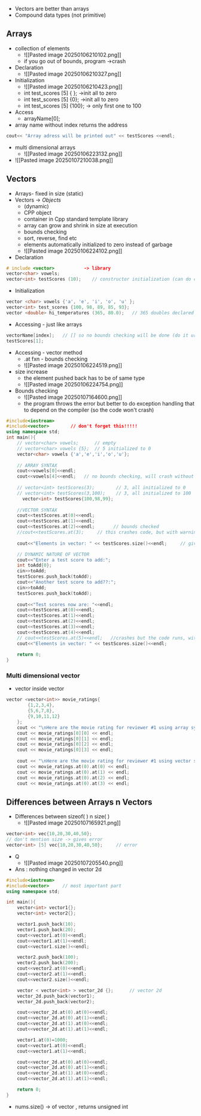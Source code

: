 - Vectors are better than arrays
- Compound data types (not primitive)
## Arrays
- collection of elements
	- ![[Pasted image 20250106210102.png]]
	- if you go out of bounds, program ->crash
- Declaration
	- ![[Pasted image 20250106210327.png]]
- Initialization
	- ![[Pasted image 20250106210423.png]]
	- int test_scores [5] { };   ->init all to zero
	-  int test_scores [5] {0};   ->init all to zero
	- int test_scores [5] {100}; -> only first one to 100
- Access
	-  arrayName[0];        
- array name without index returns the address
```cpp
cout<< "Array adress will be printed out" << testScores <<endl;
```
- multi dimensional arrays
	- ![[Pasted image 20250106223132.png]]
- ![[Pasted image 20250107210038.png]]
## Vectors
- Arrays- fixed in size (static)
- Vectors  -> *Objects*
	- (dynamic)
	- CPP object
	- container in Cpp standard template library
	- array can grow and shrink in size at execution
	- bounds checking
	- sort, reverse, find etc
	- elements automatically initialized to zero instead of garbage
	- ![[Pasted image 20250106224102.png]]
- Declaration
```cpp
# include <vector>           -> library
vector<char> vowels;
vector<int> testScores (10);    // constructor initialization (can do cuz it's obj)
```
- Initialization
```cpp
vector <char> vowels {'a', 'e', 'i', 'o', 'u' };
vector<int> test_scores {100, 98, 89, 85, 93};
vector <double> hi_temperatures (365, 80.0);   // 365 doubles declared as 80.0
```
- Accessing - just like arrays
```cpp
vectorName[index];   // [] so no bounds checking will be done (do it urself)
testScores[1];
```
- Accessing - vector method
	- .at fxn  - bounds checking
	- ![[Pasted image 20250106224519.png]]
- size increase
	- the element pushed back has to be of same type
	- ![[Pasted image 20250106224754.png]]
- Bounds checking
	- ![[Pasted image 20250107164600.png]]
	- the program throws the error but better to do exception handling that to depend on the compiler (so the code won't crash)
```cpp
#include<iostream>
#include<vector>        // don't forget this!!!!!
using namespace std;
int main(){
    // vector<char> vowels;      // empty
    // vector<char> vowels {5};  // 5 initialized to 0
    vector<char> vowels {'a','e','i','o','u'};
  
    // ARRAY SYNTAX
    cout<<vowels[0]<<endl;
    cout<<vowels[4]<<endl;   // no bounds checking, will crash without warning
  
    // vector<int> testScores(3);        // 3, all initialized to 0
    // vector<int> testScores(3,100);    // 3, all initialized to 100
      vector<int> testScores{100,98,99};
  
    //VECTOR SYNTAX
    cout<<testScores.at(0)<<endl;
    cout<<testScores.at(1)<<endl;
    cout<<testScores.at(2)<<endl;       // bounds checked
    //cout<<testScores.at(3);     // this crashes code, but with warning
  
    cout<<"Elements in vector: " << testScores.size()<<endl;     // gives no of elements in vector

    // DYNAMIC NATURE OF VECTOR
    cout<<"Enter a test score to add:";
    int toAdd{0};
    cin>>toAdd;
    testScores.push_back(toAdd);
    cout<<"Another test score to add??:";
    cin>>toAdd;
    testScores.push_back(toAdd);
  
    cout<<"Test scores now are: "<<endl;
    cout<<testScores.at(0)<<endl;
    cout<<testScores.at(1)<<endl;
    cout<<testScores.at(2)<<endl;
    cout<<testScores.at(3)<<endl;
    cout<<testScores.at(4)<<endl;
    // cout<<testScores.at(5)<<endl;   //crashes but the code runs, with warning
    cout<<"Elements in vector: " << testScores.size()<<endl;
  
    return 0;
}
```
### Multi dimensional vector
- vector inside vector
```cpp
vector <vector<int>> movie_ratings{
        {1,2,3,4},
        {5,6,7,8},
        {9,10,11,12}
    };
    cout << "\nHere are the movie rating for reviewer #1 using array syntax :"<< endl;
    cout << movie_ratings[0][0] << endl;
    cout << movie_ratings[0][1] << endl;
    cout << movie_ratings[0][2] << endl;
    cout << movie_ratings[0][3] << endl;
  
    cout << "\nHere are the movie rating for reviewer #1 using vector syntax :" << endl;
    cout << movie_ratings.at(0).at(0) << endl;
    cout << movie_ratings.at(0).at(1) << endl;
    cout << movie_ratings.at(0).at(2) << endl;
    cout << movie_ratings.at(0).at(3) << endl;
```
## Differences between Arrays n Vectors
- Differences between sizeof( ) n size( )
	- ![[Pasted image 20250107165921.png]]
```cpp
vector<int> vec{10,20,30,40,50};
// don't mention size -> gives error
vector<int> [5] vec{10,20,30,40,50};     // error
```
- Q 
	- ![[Pasted image 20250107205540.png]]
- Ans : nothing changed in vector 2d
```cpp
#include<iostream>
#include<vector>     // most important part
using namespace std;

int main(){
    vector<int> vector1{};
    vector<int> vector2{};

    vector1.push_back(10);
    vector1.push_back(20);
    cout<<vector1.at(0)<<endl;
    cout<<vector1.at(1)<<endl;
    cout<<vector1.size()<<endl;

    vector2.push_back(100);
    vector2.push_back(200);
    cout<<vector2.at(0)<<endl;
    cout<<vector2.at(1)<<endl;
    cout<<vector2.size()<<endl;

    vector < vector<int> > vector_2d {};      // vector 2d
    vector_2d.push_back(vector1);
    vector_2d.push_back(vector2);

    cout<<vector_2d.at(0).at(0)<<endl;
    cout<<vector_2d.at(0).at(1)<<endl;
    cout<<vector_2d.at(1).at(0)<<endl;
    cout<<vector_2d.at(1).at(1)<<endl;

    vector1.at(0)=1000;
    cout<<vector1.at(0)<<endl;
    cout<<vector1.at(1)<<endl;

    cout<<vector_2d.at(0).at(0)<<endl;
    cout<<vector_2d.at(0).at(1)<<endl;
    cout<<vector_2d.at(1).at(0)<<endl;
    cout<<vector_2d.at(1).at(1)<<endl;

    return 0;
}
```
- nums.size() -> of vector , returns unsigned int